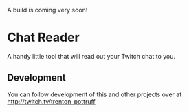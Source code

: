 A build is coming very soon!

# Chat Reader
A handy little tool that will read out your Twitch chat to you.

## Development
You can follow development of this and other projects over at http://twitch.tv/trenton_pottruff